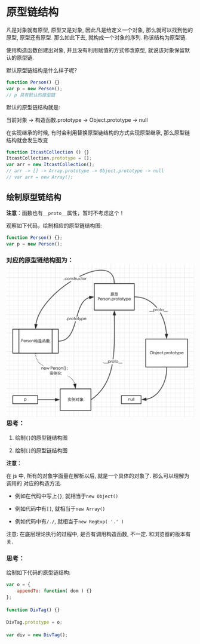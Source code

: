# 原型链结构

凡是对象就有原型, 原型又是对象, 因此凡是给定义一个对象, 那么就可以找到他的原型, 原型还有原型. 那么如此下去, 就构成一个对象的序列. 称该结构为原型链.

使用构造函数创建出对象, 并且没有利用赋值的方式修改原型, 就说该对象保留默认的原型链.

默认原型链结构是什么样子呢?

```javascript
function Person() {}
var p = new Person();
// p 具有默认的原型链
```

默认的原型链结构就是:

当前对象 -&gt; 构造函数.prototype -&gt; Object.prototype -&gt; null

在实现继承的时候, 有时会利用替换原型链结构的方式实现原型继承, 那么原型链结构就会发生改变

```javascript
function ItcastCollection () {}
ItcastCollection.prototype = [];
var arr = new ItcastCollection();
// arr -> [] -> Array.prototype -> Object.prototype -> null
// var arr = new Array();
```

## 绘制原型链结构

**注意**：函数也有`__proto__`属性，暂时不考虑这个！

观察如下代码，绘制相应的原型链结构图:

```javascript
function Person() {};
var p = new Person();
```

### 对应的原型链结构图为：![](/assets/prototype_cycle)思考：

1. 绘制`{}`的原型链结构图

2. 绘制`[]`的原型链结构图

**注意**：

在 js 中, 所有的对象字面量在解析以后, 就是一个具体的对象了. 那么可以理解为 调用的 对应的构造方法.

* 例如在代码中写上`{}`, 就相当于`new Object()`

* 例如代码中有`[]`, 就相当于`new Array()`

* 例如代码中有`/./`, 就相当于`new RegExp( '.' )`

注意: 在底层理论执行的过程中, 是否有调用构造函数, 不一定. 和浏览器的版本有关.

### 思考：

绘制如下代码的原型链结构:

```javascript
var o = {
    appendTo: function( dom ) {}
};

function DivTag() {}

DivTag.prototype = o;

var div = new DivTag();
```





